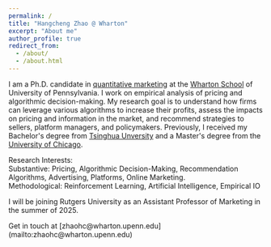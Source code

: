 ```yaml
---
permalink: /
title: "Hangcheng Zhao @ Wharton"
excerpt: "About me"
author_profile: true
redirect_from: 
  - /about/
  - /about.html
---
```


<!-- Adding a half line of space -->
<div style="margin-top: 1em;"></div>

I am a Ph.D. candidate in [quantitative marketing](https://marketing.wharton.upenn.edu/phd-program-in-marketing/) at the [Wharton School](https://www.wharton.upenn.edu/) of University of Pennsylvania. I work on empirical analysis of pricing and algorithmic decision-making. My research goal is to understand how firms can leverage various algorithms to increase their profits, assess the impacts on pricing and information in the market, and recommend strategies to sellers, platform managers, and policymakers. Previously, I received my Bachelor's degree from [Tsinghua Unversity](https://www.tsinghua.edu.cn/en/) and a Master's degree from the [University of Chicago](https://www.uchicago.edu/en). 

<!-- Adding a half line of space -->
<div style="margin-top: 1em;"></div>

Research Interests:  
Substantive:  Pricing, Algorithmic Decision-Making, Recommendation Algorithms, Advertising, Platforms, Online Marketing.<br>
Methodological: Reinforcement Learning, Artificial Intelligence, Empirical IO

<!-- Adding a half line of space -->
<div style="margin-top: 1em;"></div>

I will be joining Rutgers University as an Assistant Professor of Marketing in the summer of 2025.

<!-- Adding a half line of space -->
<div style="margin-top: 1em;"></div>
Get in touch at [zhaohc@wharton.upenn.edu](mailto:zhaohc@wharton.upenn.edu)
